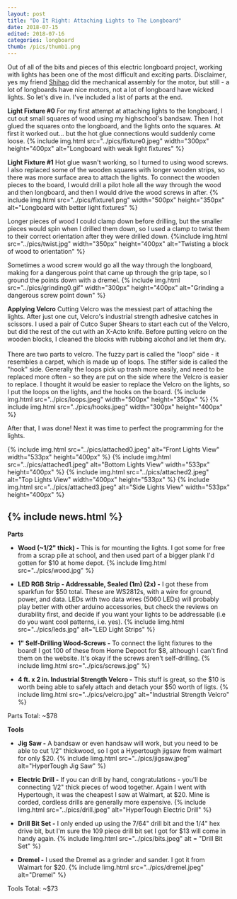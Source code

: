 ```yaml
---
layout: post
title: "Do It Right: Attaching Lights to The Longboard"
date: 2018-07-15
edited: 2018-07-16
categories: longboard
thumb: /pics/thumb1.png
---
```


Out of all of the bits and pieces of this electric longboard project, working with lights has been one of the most difficult and exciting parts.  Disclaimer, yes my friend [Shihao](http://shihaocao.com) did the mechanical assembly for the motor, but still - a lot of longboards have nice motors, not a lot of longboard have wicked lights. So let's dive in.  I've included a list of parts at the end.

**Light Fixture #0** For my first attempt at attaching lights to the longboard, I cut out small squares of wood using my highschool's bandsaw. Then I hot glued the squares onto the longboard, and the lights onto the squares. At first it worked out... but the hot glue connections would suddenly come loose. 
{% include img.html src="../pics/fixture0.jpeg" width="300px" height="400px" alt="Longboard with weak light fixtures" %}

**Light Fixture #1** Hot glue wasn't working, so I turned to using wood screws. I also replaced some of the wooden squares with longer wooden strips, so there was more surface area to attach the lights. To connect the wooden pieces to the board, I would drill a pilot hole all the way through the wood and then longboard, and then I would drive the wood screws in after.
{% include img.html src="../pics/fixture1.png" width="500px" height="350px" alt="Longboard with better light fixtures" %}

Longer pieces of wood I could clamp down before drilling, but the smaller pieces would spin when I drilled them down, so I used a clamp to twist them to their correct orientation after they were drilled down.
{%include img.html src="../pics/twist.jpg" width="350px" height="400px" alt="Twisting a block of wood to orientation" %}

Sometimes a wood screw would go all the way through the longboard, making for a dangerous point that came up through the grip tape, so I ground the points down with a dremel.
{% include img.html src="../pics/grinding0.gif" width="300px" height="400px" alt="Grinding a dangerous screw point down" %}

**Applying Velcro** Cutting Velcro was the messiest part of attaching the lights. After just one cut, Velcro's industrial strength adhesive catches in scissors. I used a pair of Cutco Super Shears to start each cut of the Velcro, but did the rest of the cut with an X-Acto knife. Before putting velcro on the wooden blocks, I cleaned the blocks with rubbing alcohol and let them dry.<br><br>There are two parts to velcro.  The fuzzy part is called the "loop" side - it resembles a carpet, which is made up of loops. The stiffer side is called the "hook" side. Generally the loops pick up trash more easily, and need to be replaced more often - so they are put on the side where the Velcro is easier to replace. I thought it would be easier to replace the Velcro on the lights, so I put the loops on the lights, and the hooks on the board.
{% include img.html src="../pics/loops.jpeg" width="500px" height="350px" %}
{% include img.html src="../pics/hooks.jpeg" width="300px" height="400px" %}

After that, I was done! Next it was time to perfect the programming for the lights.

{% include img.html src="../pics/attached0.jpeg" alt="Front Lights View" width="533px" height="400px" %}
{% include img.html src="../pics/attached1.jpeg" alt="Bottom Lights View" width="533px" height="400px" %}
{% include img.html src="../pics/attached2.jpeg" alt="Top Lights View" width="400px" height="533px" %}
{% include img.html src="../pics/attached3.jpeg" alt="Side Lights View" width="533px" height="400px" %}

{% include news.html %}
---

**Parts**
* **Wood (~1/2" thick) -** This is for mounting the lights. I got some for free from a scrap pile at school,
and then used part of a bigger plank I'd gotten for $10 at home depot.
{% include limg.html src="../pics/wood.jpg" %}

* **LED RGB Strip - Addressable, Sealed (1m) (2x) -** I got these from sparkfun for $50 total.
These are WS2812s, with a wire for ground, power, and data. LEDs with two data wires
(5060 LEDs) will probably play better with other arduino accessories, but check the reviews
on durability first, and decide if you want your lights to be addressable
(i.e do you want cool patterns, i.e. yes).
{% include limg.html src="../pics/leds.jpg" alt="LED Light Strips" %}

* **1" Self-Drilling Wood-Screws -** To connect the light fixtures to the board! I got 100 of these
from Home Depoot for $8, although I can't find them on the website. It's okay if the screws
aren't self-drilling.
{% include limg.html src="../pics/screws.jpg" %}

* **4 ft. x 2 in. Industrial Strength Velcro -** This stuff is great, so the $10 is worth being
able to safely attach and detach your $50 worth of ligts.
{% include limg.html src="../pics/velcro.jpg" alt="Industrial Strength Velcro" %}

Parts Total: ~$78

**Tools**
* **Jig Saw -** A bandsaw or even handsaw will work, but you need to be able to cut 1/2" thickwood, so
I got a Hypertough jigsaw from walmart for only $20.
{% include limg.html src="../pics/jigsaw.jpeg" alt="HyperTough Jig Saw" %}

* **Electric Drill -** If you can drill by hand, congratulations - you'll be connecting 1/2" thick
pieces of wood together. Again I went with Hypertough, it was the cheapest I saw at Walmart, at $20. Mine
is corded, cordless drills are generally more expensive.
{% include limg.html src="../pics/drill.jpeg" alt="HyperTough Electric Drill" %}

* **Drill Bit Set -** I only ended up using the 7/64" drill bit and the 1/4" hex drive bit, but I'm sure the
109 piece drill bit set I got for $13 will come in handy again.
{% include limg.html src="../pics/bits.jpeg" alt = "Drill Bit Set" %}

* **Dremel -** I used the Dremel as a grinder and sander. I got it from Walmart for $20.
{% include limg.html src="../pics/dremel.jpeg" alt="Dremel" %}

Tools Total: ~$73
